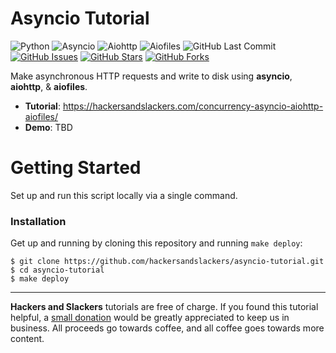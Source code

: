 # Asyncio Tutorial

![Python](https://img.shields.io/badge/Python-v^3.9-blue.svg?logo=python&longCache=true&logoColor=white&colorB=5e81ac&style=flat-square&colorA=4c566a)
![Asyncio](https://img.shields.io/badge/Asyncio-v^3.4.3-blue.svg?longCache=true&logo=python&style=flat-square&logoColor=white&colorB=5e81ac&colorA=4c566a)
![Aiohttp](https://img.shields.io/badge/Aiohttp-v^3.7.4-blue.svg?longCache=true&logo=python&style=flat-square&logoColor=white&colorB=5e81ac&colorA=4c566a)
![Aiofiles](https://img.shields.io/badge/Aiofiles-v0.7.0-blue.svg?longCache=true&logo=python&style=flat-square&logoColor=white&colorB=5e81ac&colorA=4c566a)
![GitHub Last Commit](https://img.shields.io/github/last-commit/google/skia.svg?style=flat-square&colorA=4c566a&colorB=a3be8c&logo=GitHub)
[![GitHub Issues](https://img.shields.io/github/issues/hackersandslackers/asyncio-tutorial.svg?style=flat-square&colorA=4c566a&logo=GitHub&colorB=ebcb8b)](https://github.com/hackersandslackers/flask-blueprint-tutorial/issues)
[![GitHub Stars](https://img.shields.io/github/stars/hackersandslackers/asyncio-tutorial.svg?style=flat-square&colorA=4c566a&logo=GitHub&colorB=ebcb8b)](https://github.com/hackersandslackers/flask-blueprint-tutorial/stargazers)
[![GitHub Forks](https://img.shields.io/github/forks/hackersandslackers/asyncio-tutorial.svg?style=flat-square&colorA=4c566a&logo=GitHub&colorB=ebcb8b)](https://github.com/hackersandslackers/flask-blueprint-tutorial/network)

Make asynchronous HTTP requests and write to disk using **asyncio**, **aiohttp**, & **aiofiles**.

* **Tutorial**: https://hackersandslackers.com/concurrency-asyncio-aiohttp-aiofiles/
* **Demo**: TBD


# Getting Started

Set up and run this script locally via a single command.

### Installation

Get up and running by cloning this repository and running `make deploy`:

```shell
$ git clone https://github.com/hackersandslackers/asyncio-tutorial.git
$ cd asyncio-tutorial
$ make deploy
``` 

-----

**Hackers and Slackers** tutorials are free of charge. If you found this tutorial helpful, a [small donation](https://www.buymeacoffee.com/hackersslackers) would be greatly appreciated to keep us in business. All proceeds go towards coffee, and all coffee goes towards more content.
